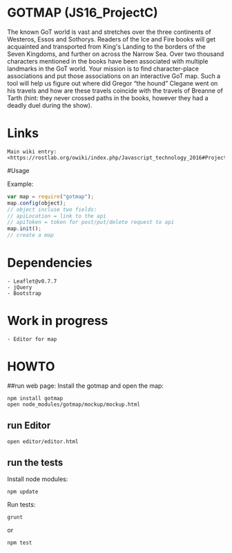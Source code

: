 # GOTMAP (JS16_ProjectC)
The known GoT world is vast and stretches over the three continents of Westeros, Essos and Sothorys. Readers of the Ice and Fire books will get acquainted and transported from King's Landing to the borders of the Seven Kingdoms, and further on across the Narrow Sea. Over two thousand characters mentioned in the books have been associated with multiple landmarks in the GoT world. Your mission is to find character-place associations and put those associations on an interactive GoT map. Such a tool will help us figure out where did Gregor “the hound” Clegane went on his travels and how are these travels coincide with the travels of Breanne of Tarth (hint: they never crossed paths in the books, however they had a deadly duel during the show).
# Links
    Main wiki entry: <https://rostlab.org/owiki/index.php/Javascript_technology_2016#Project_C>    
#Usage

Example:
```javascript
var map = require("gotmap");
map.config(object);
// object incluse two fields:
// apiLocation = link to the api
// apiToken = token for post/put/delete request to api
map.init();
// create a map
```

Dependencies
============
    - Leaflet@v0.7.7
    - jQuery
    - Bootstrap

# Work in progress

    - Editor for map

# HOWTO
##run web page:
Install the gotmap and open the map:

```shell
npm install gotmap
open node_modules/gotmap/mockup/mockup.html
```

## run Editor
```shell
open editor/editor.html
```

## run the tests
Install node modules:
```shell
npm update
```
Run tests:
```shell
grunt
```
or
```shell
npm test
```

